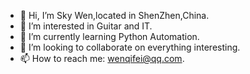 - 👋 Hi, I’m Sky Wen,located in ShenZhen,China.
- 👀 I’m interested in Guitar and IT.
- 🌱 I’m currently learning Python Automation.
- 💞️ I’m looking to collaborate on everything interesting.
- 📫 How to reach me: wenqifei@qq.com.

<!---
wenqifei/wenqifei is a ✨ special ✨ repository because its `README.md` (this file) appears on your GitHub profile.
You can click the Preview link to take a look at your changes.
--->
